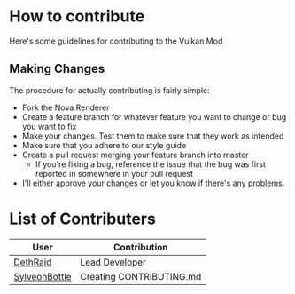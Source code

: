 # How to contribute
Here's some guidelines for contributing to the Vulkan Mod

## Making Changes
The procedure for actually contributing is fairly simple:
* Fork the Nova Renderer
* Create a feature branch for whatever feature you want to change or bug you want to fix
* Make your changes. Test them to make sure that they work as intended
* Make sure that you adhere to our style guide
* Create a pull request merging your feature branch into master
  * If you're fixing a bug, reference the issue that the bug was first reported in somewhere in your pull request
* I'll either approve your changes or let you know if there's any problems.

# List of Contributers

User | Contribution
------------ | -------------
[DethRaid](https://github.com/DethRaid) | Lead Developer
[SylveonBottle](https://github.com/SylveonBottle) | Creating CONTRIBUTING.md
